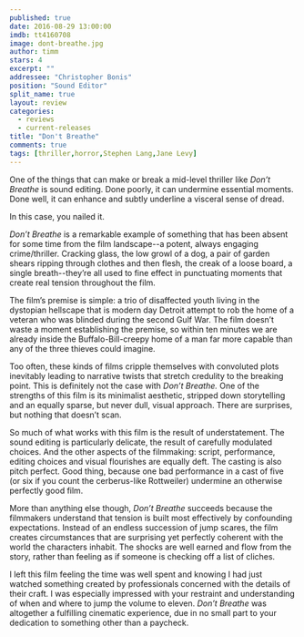 ```yaml
---
published: true
date: 2016-08-29 13:00:00
imdb: tt4160708
image: dont-breathe.jpg
author: timm
stars: 4
excerpt: ""
addressee: "Christopher Bonis"
position: "Sound Editor"
split_name: true
layout: review
categories: 
  - reviews
  - current-releases
title: "Don't Breathe"
comments: true
tags: [thriller,horror,Stephen Lang,Jane Levy]
---
```

One of the things that can make or break a mid-level thriller like _Don’t Breathe_ is sound editing. Done poorly, it can undermine essential moments. Done well, it can enhance and subtly underline a visceral sense of dread.

In this case, you nailed it.

_Don’t Breathe_ is a remarkable example of something that has been absent for some time from the film landscape--a potent, always engaging crime/thriller. Cracking glass, the low growl of a dog, a pair of garden shears ripping through clothes and then flesh, the creak of a loose board, a single breath--they’re all used to fine effect in punctuating moments that create real tension throughout the film.

The film’s premise is simple: a trio of disaffected youth living in the dystopian hellscape that is modern day Detroit attempt to rob the home of a veteran who was blinded during the second Gulf War. The film doesn’t waste a moment establishing the premise, so within ten minutes we are already inside the Buffalo-Bill-creepy home of a man far more capable than any of the three thieves could imagine.

Too often, these kinds of films cripple themselves with convoluted plots inevitably leading to narrative twists that stretch credulity to the breaking point. This is definitely not the case with _Don’t Breathe._ One of the strengths of this film is its minimalist aesthetic, stripped down storytelling and an equally sparse, but never dull, visual approach. There are surprises, but nothing that doesn’t scan.

So much of what works with this film is the result of understatement. The sound editing is particularly delicate, the result of carefully modulated choices. And the other aspects of the filmmaking: script, performance, editing choices and visual flourishes are equally deft. The casting is also pitch perfect. Good thing, because one bad performance in a cast of five (or six if you count the cerberus-like Rottweiler) undermine an otherwise perfectly good film.

More than anything else though, _Don’t Breathe_ succeeds because the filmmakers understand that tension is built most effectively by confounding expectations. Instead of an endless succession of jump scares, the film creates circumstances that are surprising yet perfectly coherent with the world the characters inhabit. The shocks are well earned and flow from the story, rather than feeling as if someone is checking off a list of cliches.

I left this film feeling the time was well spent and knowing I had just watched something created by professionals concerned with the details of their craft. I was especially impressed with your restraint and understanding of when and where to jump the volume to eleven. _Don’t Breathe_ was altogether a fulfilling cinematic experience, due in no small part to your dedication to something other than a paycheck.